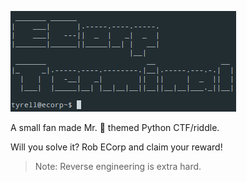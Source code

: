  ![banner](.github/banner.png)

A small fan made Mr. :robot: themed Python CTF/riddle.

Will you solve it? Rob ECorp and claim your reward!

> Note: Reverse engineering is extra hard.

